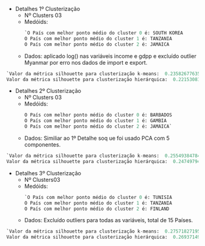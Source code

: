 * Detalhes 1º Clusterização
  * Nº Clusters 03
  * Medóids:
    ```python
    `O País com melhor ponto médio do cluster 0 é: SOUTH KOREA
    O País com melhor ponto médio do cluster 1 é: TANZANIA
    O País com melhor ponto médio do cluster 2 é: JAMAICA
    ```
  * Dados: aplicado log() nas variáveis income e gdpp e excluído outlier Myanmar por erro nos dados de import e export.

```python
`Valor da métrica silhouette para clusterização k-means:  0.2358267763578767
Valor da métrica silhouette para clusterização hierárquica:  0.22153081904544356
```

* Detalhes 2º Clusterização
  * Nº Clusters 03
  * Medóids:
    ```python
    O País com melhor ponto médio do cluster 0 é: BARBADOS
    O País com melhor ponto médio do cluster 1 é: GAMBIA
    O País com melhor ponto médio do cluster 2 é: JAMAICA`
    ```
  * Dados: Similiar ao 1º Detalhe soq ue foi usado PCA com 5 componentes.

```python
`Valor da métrica silhouette para clusterização k-means:  0.2554938478480254
Valor da métrica silhouette para clusterização hierárquica:  0.24749794210250106
```

* Detalhes 3º Clusterização
  * Nº Clusters03
  * Medóids:
    ```python
    `O País com melhor ponto médio do cluster 0 é: TUNISIA
    O País com melhor ponto médio do cluster 1 é: TANZANIA
    O País com melhor ponto médio do cluster 2 é: FINLAND
    ```
  * Dados: Excluído outliers para todas as variáveis, total de 15 Países.

```python
`Valor da métrica silhouette para clusterização k-means:  0.27571827195778353
Valor da métrica silhouette para clusterização hierárquica:  0.2693714912632828
```
